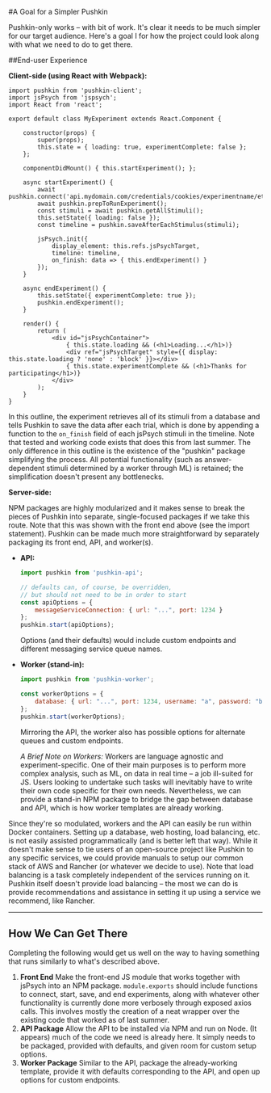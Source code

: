 #A Goal for a Simpler Pushkin

Pushkin-only works – with bit of work. It's clear it needs to be much simpler for our target audience. Here's a goal I for how the project could look along with what we need to do to get there.

##End-user Experience

**Client-side (using React with Webpack):**

```react
import pushkin from 'pushkin-client';
import jsPsych from 'jspsych';
import React from 'react';

export default class MyExperiment extends React.Component {

	constructor(props) {
		super(props);
		this.state = { loading: true, experimentComplete: false };
	};

	componentDidMount() { this.startExperiment(); };

	async startExperiment() {
		await pushkin.connect('api.mydomain.com/credentials/cookies/experimentname/etc');
		await pushkin.prepToRunExperiment();
		const stimuli = await pushkin.getAllStimuli();
		this.setState({ loading: false });
		const timeline = pushkin.saveAfterEachStimulus(stimuli);

		jsPsych.init({
			display_element: this.refs.jsPsychTarget,
			timeline: timeline,
			on_finish: data => { this.endExperiment() }
		});
	}

	async endExperiment() {
		this.setState({ experimentComplete: true });
		pushkin.endExperiment();
	}

	render() {
		return (
			<div id="jsPsychContainer"> 
				{ this.state.loading && (<h1>Loading...</h1>)}
				<div ref="jsPsychTarget" style={{ display: this.state.loading ? 'none' : 'block' }}></div>
				{ this.state.experimentComplete && (<h1>Thanks for participating</h1>)}
			</div>
		);
	}
}
```

In this outline, the experiment retrieves all of its stimuli from a database and tells Pushkin to save the data after each trial, which is done by appending a function to the `on_finish` field of each jsPsych stimuli in the timeline. Note that tested and working code exists that does this from last summer. The only difference in this outline is the existence of the "pushkin" package simplifying the process. All potential functionality (such as answer-dependent stimuli determined by a worker through ML) is retained; the simplification doesn't present any bottlenecks.

**Server-side:**

NPM packages are highly modularized and it makes sense to break the pieces of Pushkin into separate, single-focused packages if we take this route. Note that this was shown with the front end above (see the import statement). Pushkin can be made much more straightforward by separately packaging its front end, API, and worker(s).

* **API:**

  ```js
  import pushkin from 'pushkin-api';
  
  // defaults can, of course, be overridden,
  // but should not need to be in order to start
  const apiOptions = {
      messageServiceConnection: { url: "...", port: 1234 }
  };
  pushkin.start(apiOptions);
  ```

  Options (and their defaults) would include custom endpoints and different messaging service queue names.

* **Worker (stand-in):**

  ```javascript
  import pushkin from 'pushkin-worker';
  
  const workerOptions = {
      database: { url: "...", port: 1234, username: "a", password: "b" }
  };
  pushkin.start(workerOptions);
  ```

  Mirroring the API, the worker also has possible options for alternate queues and custom endpoints.



  *A Brief Note on Workers:* Workers are language agnostic and experiment-specific. One of their main purposes is to perform more complex analysis, such as ML, on data in real time – a job ill-suited for JS. Users looking to undertake such tasks will inevitably have to write their own code specific for their own needs. Nevertheless, we can provide a stand-in NPM package to bridge the gap between database and API, which is how worker templates are already working.

Since they're so modulated, workers and the API can easily be run within Docker containers. Setting up a database, web hosting, load balancing, etc. is not easily assisted programmatically (and is better left that way). While it doesn't make sense to tie users of an open-source project like Pushkin to any specific services, we could provide manuals to setup our common stack of AWS and Rancher (or whatever we decide to use). Note that load balancing is a task completely independent of the services running on it. Pushkin itself doesn't provide load balancing – the most we can do is provide recommendations and assistance in setting it up using a service we recommend, like Rancher.

---

## How We Can Get There

Completing the following would get us well on the way to having something that runs similarly to what's described above.

1. **Front End** Make the front-end JS module that works together with jsPsych into an NPM package. `module.exports` should include functions to connect, start, save, and end experiments, along with whatever other functionality is currently done more verbosely through exposed axios calls. This involves mostly the creation of a neat wrapper over the existing code that worked as of last summer.
2. **API Package** Allow the API to be installed via NPM and run on Node. (It appears) much of the code we need is already here. It simply needs to be packaged, provided with defaults, and given room for custom setup options.
3. **Worker Package** Similar to the API, package the already-working template, provide it with defaults corresponding to the API, and open up options for custom endpoints.

